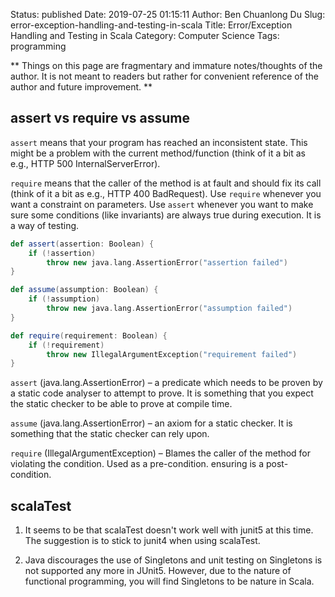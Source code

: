 Status: published
Date: 2019-07-25 01:15:11
Author: Ben Chuanlong Du
Slug: error-exception-handling-and-testing-in-scala
Title: Error/Exception Handling and Testing in Scala
Category: Computer Science
Tags: programming

**
Things on this page are
fragmentary and immature notes/thoughts of the author.
It is not meant to readers
but rather for convenient reference of the author and future improvement.
**

## assert vs require vs assume

`assert` means that your program has reached an inconsistent state.
This might be a problem with the current method/function 
(think of it a bit as e.g., HTTP 500 InternalServerError).

`require` means that the caller of the method is at fault 
and should fix its call (think of it a bit as e.g., HTTP 400 BadRequest).
Use `require` whenever you want a constraint on parameters.
Use `assert` whenever you want to make sure some conditions (like invariants) are always true during execution. 
It is a way of testing.

```scala
def assert(assertion: Boolean) { 
    if (!assertion) 
        throw new java.lang.AssertionError("assertion failed") 
} 

def assume(assumption: Boolean) { 
    if (!assumption) 
        throw new java.lang.AssertionError("assumption failed") 
} 

def require(requirement: Boolean) { 
    if (!requirement) 
        throw new IllegalArgumentException("requirement failed") 
} 
```

`assert` (java.lang.AssertionError) – a predicate which needs to be proven by a static code analyser to attempt to prove. 
It is something that you expect the static checker to be able to prove at compile time.

`assume` (java.lang.AssertionError) – an axiom for a static checker. 
It is something that the static checker can rely upon.

`require` (IllegalArgumentException) – Blames the caller of the method for violating the condition. 
Used as a pre-condition. ensuring is a post-condition.


## scalaTest

1. It seems to be that scalaTest doesn't work well with junit5 at this time. 
  The suggestion is to stick to junit4 when using scalaTest.

2. Java discourages the use of Singletons and unit testing on Singletons is not supported any more in JUnit5. 
  However, 
  due to the nature of functional programming, 
  you will find Singletons to be nature in Scala.


